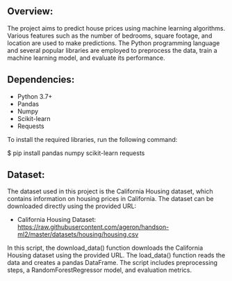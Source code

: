 ## Overview:

The project aims to predict house prices using machine learning algorithms. Various features such as the number of bedrooms, square footage, and location are used to make predictions. The Python programming language and several popular libraries are employed to preprocess the data, train a machine learning model, and evaluate its performance.

## Dependencies:

* Python 3.7+
* Pandas
* Numpy
* Scikit-learn
* Requests

To install the required libraries, run the following command:

$ pip install pandas numpy scikit-learn requests

## Dataset:

The dataset used in this project is the California Housing dataset, which contains information on housing prices in California. The dataset can be downloaded directly using the provided URL:

* California Housing Dataset: https://raw.githubusercontent.com/ageron/handson-ml2/master/datasets/housing/housing.csv

In this script, the download_data() function downloads the California Housing dataset using the provided URL. The load_data() function reads the data and creates a pandas DataFrame. The script includes preprocessing steps, a RandomForestRegressor model, and evaluation metrics.


